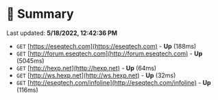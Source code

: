 # 📖 Summary
Last updated: **5/18/2022, 12:42:36 PM**

- `GET` [https://eseqtech.com](https://eseqtech.com) - **Up** (188ms)
- `GET` [http://forum.eseqtech.com](http://forum.eseqtech.com) - **Up** (5045ms)
- `GET` [http://hexp.net](http://hexp.net) - **Up** (64ms)
- `GET` [http://ws.hexp.net](http://ws.hexp.net) - **Up** (32ms)
- `GET` [http://eseqtech.com/infoline](http://eseqtech.com/infoline) - **Up** (116ms)
